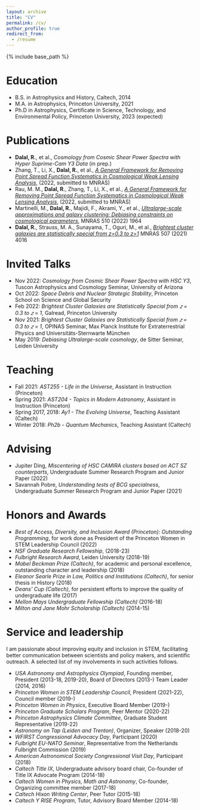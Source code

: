 ```yaml
---
layout: archive
title: "CV"
permalink: /cv/
author_profile: true
redirect_from:
  - /resume
---
```


{% include base_path %}

Education
======
* B.S. in Astrophysics and History, Caltech, 2014
* M.A. in Astrophysics, Princeton University, 2021
* Ph.D in Astrophysics, Certificate in Science, Technology, and Environmental Policy, Princeton University, 2023 (expected)

Publications
======
* __Dalal, R.__, et al., _Cosmology from Cosmic Shear Power Spectra with Hyper Suprime-Cam Y3 Data_ (in prep.)
* Zhang, T., Li, X., __Dalal, R.__, et al., [_A General Framework for Removing Point Spread Function Systematics in Cosmological Weak Lensing Analysis_](https://arxiv.org/abs/2212.03257), (2022, submitted to MNRAS)
* Rau, M. M., __Dalal, R.__, Zhang, T., Li, X., et al., [_A General Framework for Removing Point Spread Function Systematics in Cosmological Weak Lensing Analysis_](https://arxiv.org/abs/2211.16516), (2022, submitted to MNRAS)
* Martinelli, M., __Dalal, R.__, Majidi, F., Akrami, Y., et al., [_Ultralarge-scale approximations and galaxy clustering: Debiasing constraints on cosmological parameters_](https://academic.oup.com/mnras/article/510/2/1964/6460492), MNRAS 510 (2022) 1964
* __Dalal, R.__, Strauss, M. A., Sunayama, T., Oguri, M., et al., [_Brightest cluster galaxies are statistically special from z=0.3 to z=1_](https://academic.oup.com/mnras/article/507/3/4016/6353535) MNRAS 507 (2021) 4016
  
Invited Talks
======
* Nov 2022: _Cosmology from Cosmic Shear Power Spectra with HSC Y3_, Tuscon Astrophysics and Cosmology Seminar, University of Arizona
* Oct 2022: _Space Debris and Nuclear Strategic Stability_, Princeton School on Science and Global Security
* Feb 2022: _Brightest Cluster Galaxies are Statistically Special from 𝑧 = 0.3 to 𝑧 = 1_, Galread, Princeton University
* Nov 2021: _Brightest Cluster Galaxies are Statistically Special from 𝑧 = 0.3 to 𝑧 = 1_, OPINAS Seminar, Max Planck Institute for Extraterrestrial Physics and Universitäts-Sternwarte München
* May 2019: _Debiasing Ultralarge-scale cosmology_, de Sitter Seminar, Leiden University
  
Teaching
======
* Fall 2021: _AST255 - Life in the Universe_, Assistant in Instruction (Princeton)
* Spring 2021: _AST204 - Topics in Modern Astronomy_, Assistant in Instruction (Princeton)
* Spring 2017, 2018: _Ay1 - The Evolving Universe_, Teaching Assistant (Caltech)
* Winter 2018: _Ph2b - Quantum Mechanics_, Teaching Assistant (Caltech)

Advising
======
* Jupiter Ding, _Miscentering of HSC CAMIRA clusters based on ACT SZ counterparts_, Undergraduate Summer Research Program and Junior Paper (2022)
* Savannah Pobre, _Understanding tests of BCG specialness_, Undergraduate Summer Research Program and Junior Paper (2021)

Honors and Awards
======
* _Best of Access, Diversity, and Inclusion Award (Princeton): Outstanding Programming_, for work done as President of the Princeton Women in STEM Leadership Council (2022)
* _NSF Graduate Research Fellowship_, (2018-23)
* _Fulbright Research Award_, Leiden University (2018-19)
* _Mabel Beckman Prize (Caltech)_, for academic and personal excellence, outstanding character and leadership (2018)
* _Eleanor Searle Prize in Law, Politics and Institutions (Caltech)_, for senior thesis in History (2018)
* _Deans’ Cup (Caltech)_, for persistent efforts to improve the quality of undergraduate life (2017)
* _Mellon Mays Undergraduate Fellowship (Caltech)_ (2016-18)
* _Milton and Jane Mohr Scholarship (Caltech)_ (2014-15)

Service and leadership
======
I am passionate about improving equity and inclusion in STEM, facilitating better communication between scientists and policy makers, and scientific outreach. A selected list of my involvements in such activities follows.
* _USA Astronomy and Astrophysics Olympiad_, Founding member, President (2013-18, 2019-20), Board of Directors (2013-) Team Leader (2014, 2016)
* _Princeton Women in STEM Leadership Council_, President (2021-22), Council member (2019-)
* _Princeton Women in Physics_, Executive Board Member (2019-)
* _Princeton Graduate Scholars Program_, Peer Mentor (2020-22)
* _Princeton Astrophysics Climate Committee_, Graduate Student Representative (2019-22)
* _Astronomy on Tap (Leiden and Trenton)_, Organizer, Speaker (2018-20)
* _WFIRST Congressional Advocacy Day_, Participant (2020)
* _Fulbright EU-NATO Seminar_, Representative from the Netherlands Fulbright Commission (2019)
* _American Astronomical Society Congressional Visit Day_, Participant (2018)
* _Caltech Title IX_, Undergraduate advisory board chair, Co-founder of Title IX Advocate Program (2014-18)
* _Caltech Women in Physics, Math and Astronomy_, Co-founder, Organizing committee member (2017-18)
* _Caltech Hixon Writing Center_, Peer Tutor (2015-18)
* _Caltech Y RISE Program_, Tutor, Advisory Board Member (2014-18)
